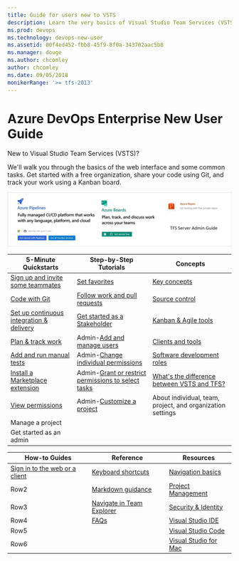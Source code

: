 ```yaml
---
title: Guide for users new to VSTS 
description: Learn the very basics of Visual Studio Team Services (VSTS)  
ms.prod: devops
ms.technology: devops-new-user
ms.assetid: 00f4ed452-fbb8-45f9-8f0a-343702aac5b8  
ms.manager: douge
ms.author: chcomley
author: chcomley
ms.date: 09/05/2018
monikerRange: '>= tfs-2013'
---
```


# Azure DevOps Enterprise New User Guide

New to Visual Studio Team Services (VSTS)?

We'll walk you through the basics of the web interface and some common tasks.
Get started with a free organization, share your code using Git, and track your work using a Kanban board.

![.](_img/mini-guides-mock-up-landing-page.PNG)





|5-Minute Quickstarts  | Step-by-Step Tutorials  |Concepts  |
|---------|---------|---------|
|[Sign up and invite some teammates](sign-up-invite-teammates.md)     | [Set favorites](/vsts/project/navigation/set-favorites?toc=/vsts/user-guide/toc.json&bc=/vsts/user-guide/breadcrumb/toc.json) | [Key concepts](concepts.md)        |
|[Code with Git](code-with-git.md)    |[Follow work and pull requests](../boards/work-items/follow-work-items.md?toc=/vsts/user-guide/toc.json&bc=/vsts/user-guide/breadcrumb/toc.json)         |[Source control](source-control.md)         |
|[Set up continuous integration & delivery](../pipelines/get-started-designer.md?toc=/vsts/user-guide/toc.json&bc=/vsts/user-guide/breadcrumb/toc.json)     | [Get started as a Stakeholder](../organizations/security/get-started-stakeholder.md)        | [Kanban & Agile tools](../work/backlogs/overview.md?toc=/vsts/user-guide/toc.json&bc=/vsts/user-guide/breadcrumb/toc.json)        |
|[Plan & track work](plan-track-work.md)    |Admin-[Add and manage users](../organizations/accounts/add-organization-users-from-user-hub.md?toc=/vsts/user-guide/toc.json&bc=/vsts/user-guide/breadcrumb/toc.json)         | [Clients and tools](tools.md?toc=/vsts/user-guide/toc.json&bc=/vsts/user-guide/breadcrumb/toc.json)        |
|[Add and run manual tests](add-run-manual-tests.md)     |Admin-[Change individual permissions](../organizations/security/change-individual-permissions.md)        |[Software development roles](roles.md?toc=/vsts/user-guide/toc.json&bc=/vsts/user-guide/breadcrumb/toc.json)         |
|[Install a Marketplace extension](../marketplace/install-vsts-extension.md)    |Admin-[Grant or restrict permissions to select tasks](../organizations/security/restrict-access.md)         | [What's the difference between VSTS and TFS?](about-vsts-tfs.md?toc=/vsts/user-guide/toc.json&bc=/vsts/user-guide/breadcrumb/toc.json)        |
|[View permissions](../organizations/security/view-permissions.md) |Admin-[Customize a project](../organizations/settings/work/customize-process.md)    |About individual, team, project, and organization settings   |
|Manage a project |   |   |
| Get started as an admin |   |   |







|How-to Guides  |Reference  |Resources  |
|---------|---------|---------|
|[Sign in to the web or a client](../organizations/projects/connect-to-projects.md) | [Keyboard shortcuts](../project/navigation/keyboard-shortcuts.md)        | [Navigation basics](../project/navigation/index.md)        |
|Row2     |[Markdown guidance](../project/wiki/markdown-guidance.md)         | [Project Management](../organizations/projects/index.md)        |
|Row3     |[Navigate in Team Explorer](work-team-explorer.md)        |[Security & Identity](../organizations/security/index.md)         |
|Row4     | [FAQs ](faqs.md)       | [Visual Studio IDE](https://docs.microsoft.com/visualstudio/?view=vsts)        |
|Row5     |         | [Visual Studio Code](https://code.visualstudio.com/docs)        |
|Row6     |         | [Visual Studio for Mac](https://docs.microsoft.com/visualstudio/mac?view=vsts)        |



